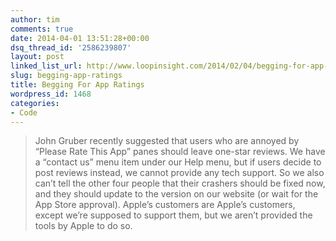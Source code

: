 ```yaml
---
author: tim
comments: true
date: 2014-04-01 13:51:28+00:00
dsq_thread_id: '2586239807'
layout: post
linked_list_url: http://www.loopinsight.com/2014/02/04/begging-for-app-ratings/
slug: begging-app-ratings
title: Begging For App Ratings
wordpress_id: 1468
categories:
- Code
---
```


> John Gruber recently suggested that users who are annoyed by “Please Rate
This App” panes should leave one-star reviews. We have a “contact us” menu
item under our Help menu, but if users decide to post reviews instead, we
cannot provide any tech support. So we also can’t tell the other four people
that their crashers should be fixed now, and they should update to the version
on our website (or wait for the App Store approval). Apple’s customers are
Apple’s customers, except we’re supposed to support them, but we aren’t
provided the tools by Apple to do so.
